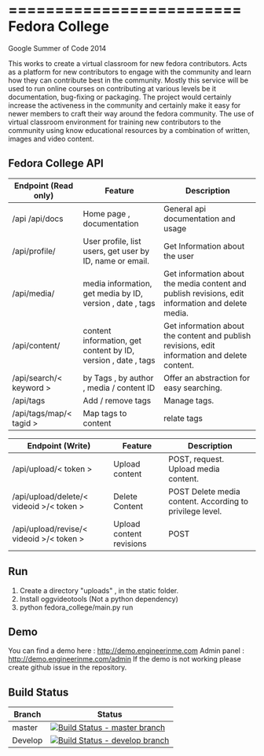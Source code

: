 =========================
  Fedora College
=========================

Google Summer of Code 2014

This works to create a virtual classroom for new fedora contributors. Acts as a platform for new contributors to engage with the community and learn how they can contribute best in the community. Mostly this service will be used to run online courses on contributing at various levels be it documentation, bug-fixing or packaging. The project would certainly increase the activeness in the community and certainly make it easy for newer members to craft their way around the fedora community. The use of virtual classroom environment for training new contributors to the community using know educational resources by a combination of written, images and video content.

Fedora College API
------------


|    Endpoint (Read only)   |                             Feature                           |                               Description                                                              |
|----------------|---------------------------------------------------------------|--------------------------------------------------------------------------------------------------------|
| /api  /api/docs         | Home page , documentation                                     |  General api documentation and usage                                                                   |
| /api/profile/     | User profile, list users, get user by ID, name or email.      |  Get Information about the user  |
| /api/media/    | media information, get media by ID, version , date , tags     |  Get information about the media content and publish revisions, edit information and delete media.     |
| /api/content/  | content information, get content by ID, version , date , tags |  Get information about the content and publish revisions, edit information and delete content.         |
| /api/search/< keyword >    | by Tags , by author , media / content ID                      |  Offer an abstraction for easy searching.                                                              |
| /api/tags      | Add / remove tags                                             |  Manage tags.                                                                                          |
| /api/tags/map/< tagid >      | Map tags to content                                             |  relate tags |



 

|    Endpoint (Write)   |                             Feature                           |                               Description                                                              |
|----------------|---------------------------------------------------------------|--------------------------------------------------------------------------------------------------------|
|/api/upload/< token >         | Upload content                                  |  POST, request. Upload media content.                                                                 |
|/api/upload/delete/< videoid >/< token >     | Delete Content   | POST Delete media content. According to privilege level. |
| /api/upload/revise/< videoid >/< token > | Upload content revisions | POST |

 

Run
------------

1. Create a directory "uploads" , in the static folder.
2. Install oggvideotools (Not a python dependency)
2. python fedora_college/main.py run



Demo 
------------

You can find a demo here :  http://demo.engineerinme.com
Admin panel : http://demo.engineerinme.com/admin
If the demo is not working please create github issue in the repository.

Build Status
------------


| Branch   | Status    |
|----------|-----------|
| master   | [![Build Status - master branch](https://secure.travis-ci.org/echevemaster/fedora-college.png?branch=master "Master Branch")](http://travis-ci.org/#!/echevemaster/fedora-college)|
| Develop  | [![Build Status - develop branch](https://secure.travis-ci.org/echevemaster/fedora-college.png?branch=develop "develop Branch")](http://travis-ci.org/#!/echevemaster/fedora-college)|
